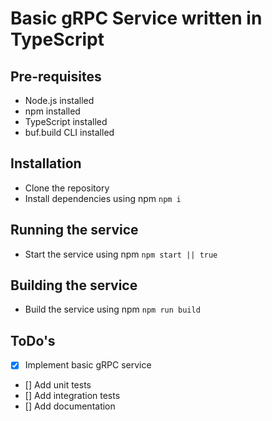 # Basic gRPC Service written in TypeScript

## Pre-requisites
- Node.js installed
- npm installed
- TypeScript installed
- buf.build CLI installed

## Installation
- Clone the repository
- Install dependencies using npm `npm i`

## Running the service
- Start the service using npm `npm start || true`

## Building the service
- Build the service using npm `npm run build`

## ToDo's
- [x] Implement basic gRPC service
- [] Add unit tests
- [] Add integration tests
- [] Add documentation
